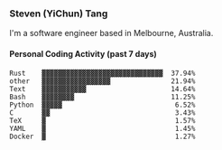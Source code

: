 ### Steven (YiChun) Tang

I'm a software engineer based in Melbourne, Australia.

#### Personal Coding Activity (past 7 days)
```
Rust    ▓▓▓▓▓▓▓▓▓▓▓▓▓▓▓▓▓▓▓▓▓▓▓▓▓▓▓▓▓▓  37.94%
other   ▓▓▓▓▓▓▓▓▓▓▓▓▓▓▓▓▓               21.94%
Text    ▓▓▓▓▓▓▓▓▓▓▓                     14.64%
Bash    ▓▓▓▓▓▓▓▓                        11.25%
Python  ▓▓▓▓▓                            6.52%
C       ▓▓                               3.43%
TeX     ▓                                1.57%
YAML    ▓                                1.45%
Docker  ▓                                1.27%
```
